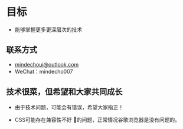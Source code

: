 # 目标

- 能够掌握更多更深层次的技术

## 联系方式

- mindechoui@outlook.com
- WeChat：mindecho007

## 技术很菜，但希望和大家共同成长

- 由于技术问题，可能会有错误，希望大家指正！

- CSS可能存在兼容性不好 🤪的问题，正常情况谷歌浏览器是没有问题的。
 